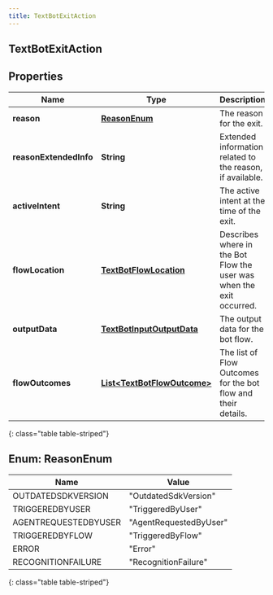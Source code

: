 ```yaml
---
title: TextBotExitAction
---
```

## TextBotExitAction


## Properties

| Name | Type | Description | Notes |
| ------------ | ------------- | ------------- | ------------- |
| **reason** | [**ReasonEnum**](#ReasonEnum)<!----> | The reason for the exit. |  |
| **reasonExtendedInfo** | <!----><!---->**String**<!----> | Extended information related to the reason, if available. |  [optional] |
| **activeIntent** | <!----><!---->**String**<!----> | The active intent at the time of the exit. |  [optional] |
| **flowLocation** | <!----><!---->[**TextBotFlowLocation**](TextBotFlowLocation.html)<!----> | Describes where in the Bot Flow the user was when the exit occurred. |  [optional] |
| **outputData** | <!----><!---->[**TextBotInputOutputData**](TextBotInputOutputData.html)<!----> | The output data for the bot flow. |  [optional] |
| **flowOutcomes** | <!----><!---->[**List&lt;TextBotFlowOutcome&gt;**](TextBotFlowOutcome.html)<!----> | The list of Flow Outcomes for the bot flow and their details. |  [optional] |
{: class="table table-striped"}


<a name="ReasonEnum"></a>

## Enum: ReasonEnum

| Name | Value |
| ---- | ----- |
| OUTDATEDSDKVERSION | &quot;OutdatedSdkVersion&quot; |
| TRIGGEREDBYUSER | &quot;TriggeredByUser&quot; |
| AGENTREQUESTEDBYUSER | &quot;AgentRequestedByUser&quot; |
| TRIGGEREDBYFLOW | &quot;TriggeredByFlow&quot; |
| ERROR | &quot;Error&quot; |
| RECOGNITIONFAILURE | &quot;RecognitionFailure&quot; |
{: class="table table-striped"}



